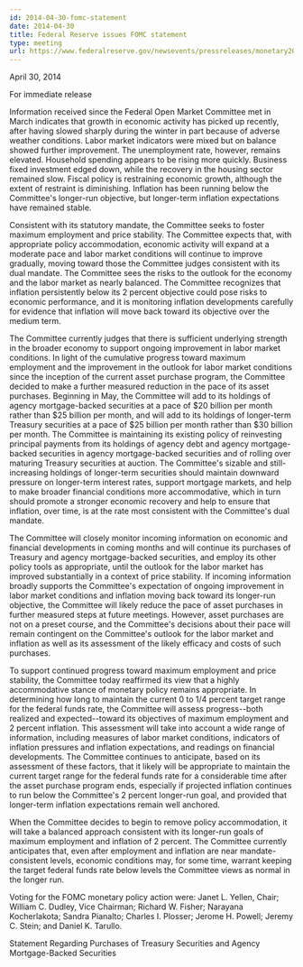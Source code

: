 ```yaml
---
id: 2014-04-30-fomc-statement
date: 2014-04-30
title: Federal Reserve issues FOMC statement
type: meeting
url: https://www.federalreserve.gov/newsevents/pressreleases/monetary20140430a.htm
---
```


April 30, 2014

For immediate release

Information received since the Federal Open Market Committee met in March indicates that growth in economic activity has picked up recently, after having slowed sharply during the winter in part because of adverse weather conditions. Labor market indicators were mixed but on balance showed further improvement. The unemployment rate, however, remains elevated. Household spending appears to be rising more quickly. Business fixed investment edged down, while the recovery in the housing sector remained slow. Fiscal policy is restraining economic growth, although the extent of restraint is diminishing. Inflation has been running below the Committee's longer-run objective, but longer-term inflation expectations have remained stable.

Consistent with its statutory mandate, the Committee seeks to foster maximum employment and price stability. The Committee expects that, with appropriate policy accommodation, economic activity will expand at a moderate pace and labor market conditions will continue to improve gradually, moving toward those the Committee judges consistent with its dual mandate. The Committee sees the risks to the outlook for the economy and the labor market as nearly balanced. The Committee recognizes that inflation persistently below its 2 percent objective could pose risks to economic performance, and it is monitoring inflation developments carefully for evidence that inflation will move back toward its objective over the medium term.

The Committee currently judges that there is sufficient underlying strength in the broader economy to support ongoing improvement in labor market conditions. In light of the cumulative progress toward maximum employment and the improvement in the outlook for labor market conditions since the inception of the current asset purchase program, the Committee decided to make a further measured reduction in the pace of its asset purchases. Beginning in May, the Committee will add to its holdings of agency mortgage-backed securities at a pace of $20 billion per month rather than $25 billion per month, and will add to its holdings of longer-term Treasury securities at a pace of $25 billion per month rather than $30 billion per month. The Committee is maintaining its existing policy of reinvesting principal payments from its holdings of agency debt and agency mortgage-backed securities in agency mortgage-backed securities and of rolling over maturing Treasury securities at auction. The Committee's sizable and still-increasing holdings of longer-term securities should maintain downward pressure on longer-term interest rates, support mortgage markets, and help to make broader financial conditions more accommodative, which in turn should promote a stronger economic recovery and help to ensure that inflation, over time, is at the rate most consistent with the Committee's dual mandate.

The Committee will closely monitor incoming information on economic and financial developments in coming months and will continue its purchases of Treasury and agency mortgage-backed securities, and employ its other policy tools as appropriate, until the outlook for the labor market has improved substantially in a context of price stability. If incoming information broadly supports the Committee's expectation of ongoing improvement in labor market conditions and inflation moving back toward its longer-run objective, the Committee will likely reduce the pace of asset purchases in further measured steps at future meetings. However, asset purchases are not on a preset course, and the Committee's decisions about their pace will remain contingent on the Committee's outlook for the labor market and inflation as well as its assessment of the likely efficacy and costs of such purchases.

To support continued progress toward maximum employment and price stability, the Committee today reaffirmed its view that a highly accommodative stance of monetary policy remains appropriate. In determining how long to maintain the current 0 to 1/4 percent target range for the federal funds rate, the Committee will assess progress--both realized and expected--toward its objectives of maximum employment and 2 percent inflation. This assessment will take into account a wide range of information, including measures of labor market conditions, indicators of inflation pressures and inflation expectations, and readings on financial developments. The Committee continues to anticipate, based on its assessment of these factors, that it likely will be appropriate to maintain the current target range for the federal funds rate for a considerable time after the asset purchase program ends, especially if projected inflation continues to run below the Committee's 2 percent longer-run goal, and provided that longer-term inflation expectations remain well anchored.

When the Committee decides to begin to remove policy accommodation, it will take a balanced approach consistent with its longer-run goals of maximum employment and inflation of 2 percent. The Committee currently anticipates that, even after employment and inflation are near mandate-consistent levels, economic conditions may, for some time, warrant keeping the target federal funds rate below levels the Committee views as normal in the longer run.

Voting for the FOMC monetary policy action were: Janet L. Yellen, Chair; William C. Dudley, Vice Chairman; Richard W. Fisher; Narayana Kocherlakota; Sandra Pianalto; Charles I. Plosser; Jerome H. Powell; Jeremy C. Stein; and Daniel K. Tarullo.

Statement Regarding Purchases of Treasury Securities and Agency Mortgage-Backed Securities